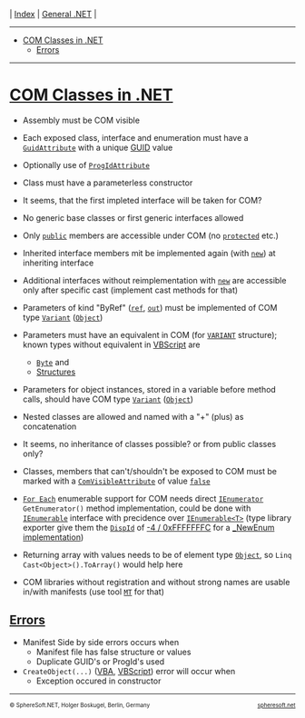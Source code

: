 | [Index](../index.md) | [General .NET](../General.NET.md) |

<hr style="height: 1px" />

<!-- TOC (needs manual creation and ID linkage in headers!) -->
- [COM Classes in .NET](#com-classes-in-net)
  - [Errors](#errors)

<hr style="height: 1px" />

# [COM Classes in .NET](#)

- Assembly must be COM visible
- Each exposed class, interface and enumeration must have a [`GuidAttribute`](https://learn.microsoft.com/en-us/dotnet/api/system.runtime.interopservices.guidattribute)
  with a unique [GUID](https://learn.microsoft.com/de-de/dotnet/api/system.guid) value
- Optionally use of [`ProgIdAttribute`](https://learn.microsoft.com/en-us/dotnet/api/system.runtime.interopservices.progidattribute)
- Class must have a parameterless constructor
- It seems, that the first impleted interface will be taken for COM?
- No generic base classes or first generic interfaces allowed
- Only [`public`](https://learn.microsoft.com/en-us/dotnet/csharp/language-reference/keywords/public)
  members are accessible under COM (no [`protected`](https://learn.microsoft.com/en-us/dotnet/csharp/language-reference/keywords/protected) etc.)
- Inherited interface members mit be implemented again (with [`new`](https://learn.microsoft.com/en-us/dotnet/csharp/language-reference/keywords/new-modifier))
  at inheriting interface
- Additional interfaces without reimplementation with [`new`](https://learn.microsoft.com/en-us/dotnet/csharp/language-reference/keywords/new-modifier)
  are accessible only after specific cast (implement cast methods for that)
- Parameters of kind "ByRef" ([`ref`](https://learn.microsoft.com/en-us/dotnet/csharp/language-reference/keywords/ref),
  [`out`](https://learn.microsoft.com/en-us/dotnet/csharp/language-reference/keywords/out))
  must be implemented of COM type [`Variant`](https://learn.microsoft.com/en-us/office/vba/language/reference/user-interface-help/variant-data-type)
  ([`Object`](https://learn.microsoft.com/en-us/dotnet/api/system.object))
- Parameters must have an equivalent in COM (for [`VARIANT`](https://learn.microsoft.com/en-us/windows/win32/api/oaidl/ns-oaidl-variant) structure);
  known types without equivalent in [VBScript](https://learn.microsoft.com/en-us/previous-versions//xzysf6hc(v=vs.85)) are
  - [`Byte`](https://learn.microsoft.com/en-us/dotnet/api/system.byte) and
  - [Structures](https://learn.microsoft.com/en-us/dotnet/csharp/language-reference/builtin-types/struct)
- Parameters for object instances, stored in a variable before method calls, should have COM type
  [`Variant`](https://learn.microsoft.com/en-us/office/vba/language/reference/user-interface-help/variant-data-type)
  ([`Object`](https://learn.microsoft.com/en-us/dotnet/api/system.object))
- Nested classes are allowed and named with a "+" (plus) as concatenation
- It seems, no inheritance of classes possible? or from public classes only?
- Classes, members that can't/shouldn't be exposed to COM must be marked with a
  [`ComVisibleAttribute`](https://learn.microsoft.com/en-us/dotnet/api/system.runtime.interopservices.comvisibleattribute)
  of value [`false`](https://learn.microsoft.com/en-us/dotnet/api/system.boolean)
- [`For Each`](https://learn.microsoft.com/en-us/office/vba/language/reference/user-interface-help/for-eachnext-statement)
  enumerable support for COM needs direct [`IEnumerator`](https://learn.microsoft.com/en-us/dotnet/api/system.collections.ienumerator)
  `GetEnumerator()` method implementation, could be done with [`IEnumerable`](https://learn.microsoft.com/en-us/dotnet/api/system.collections.ienumerable)
  interface with precidence over [`IEnumerable<T>`](https://learn.microsoft.com/en-us/dotnet/api/system.collections.generic.ienumerable-1)
  (type library exporter give them the [`DispId`](https://learn.microsoft.com/en-us/dotnet/api/system.runtime.interopservices.dispidattribute)
  of [-4 / 0xFFFFFFFC](https://learn.microsoft.com/en-us/previous-versions/windows/desktop/automat/dispid-constants)
  for a [_NewEnum implementation](https://learn.microsoft.com/de-de/office/vba/language/concepts/getting-started/using-for-eachnext-statements))
- Returning array with values needs to be of element type [`Object`](https://learn.microsoft.com/en-us/dotnet/api/system.object),
  so `Linq` `Cast<Object>().ToArray()` would help here

- COM libraries without registration and without strong names are usable in/with manifests
  (use tool [`MT`](https://learn.microsoft.com/en-us/windows/win32/sbscs/mt-exe) for that)



## [Errors](#)

- Manifest Side by side errors occurs when
  - Manifest file has false structure or values
  - Duplicate GUID's or ProgId's used
- `CreateObject(...)` ([VBA](https://learn.microsoft.com/en-us/office/vba/language/reference/user-interface-help/createobject-function),
  [VBScript](https://learn.microsoft.com/en-us/previous-versions//xzysf6hc(v=vs.85))) error will occur when
  - Exception occured in constructor



<!-- FOOTER -->
<hr style="height: 1px" />
<span style="font-size: 0.7em">© SphereSoft.NET, Holger Boskugel, Berlin, Germany</span>
<a href="http://spheresoft.net" style="font-size: 0.7em; float: right">spheresoft.net</a>
